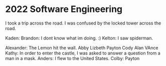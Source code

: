 # 2022 Software Engineering
I took a trip across the road.
I was confused by the locked tower across the road.

Kaden:
Brandon: I dont know what im doing. :)
Kelton: I saw spiderman.  

Alexander: The Lemon hit the wall.
Abby
Lizbeth
Payton
Cody
Alan
VAnce
Kathy: In order to enter the castle, I was asked to answer a question from a man in a mask.
Anders: I flew to the United States.
Colby:
Payton
